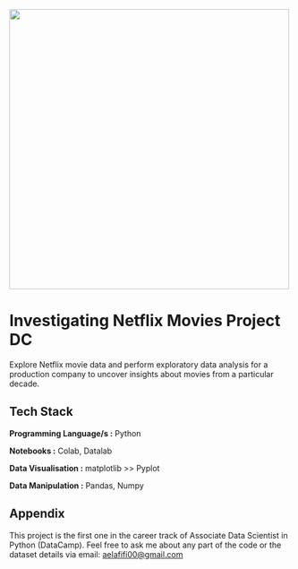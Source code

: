                            
<img src="https://miro.medium.com/v2/resize:fit:2000/0*ohoJM_4muwfaHIA9" width="500" height="500">
 

# Investigating Netflix Movies Project DC


Explore Netflix movie data and perform exploratory data analysis for a production company to uncover insights about movies from a particular decade.



## Tech Stack

**Programming Language/s :** Python

**Notebooks :** Colab, Datalab

**Data Visualisation :** matplotlib >> Pyplot

**Data Manipulation :** Pandas, Numpy


## Appendix
This project is the first one in the career track of Associate Data Scientist in Python (DataCamp).
Feel free to ask me about any part of the code or the dataset details via email: aelafifi00@gmail.com
